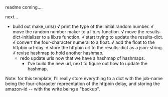 readme coming....

next...
- build out make_urls()
    √ print the type of the initial random number.
    √ move the random number maker to a lib.rs function.
    √ move the results-dict-initializer to a lib.rs function.
    √ start trying to update the results-dict.
    √ convert the four-character numeral to a float.
    √ add the float to the httpbin url-day.
    √ store the httpbin url to the results-dict as a json-string.
    √ revise hashmap to hold another hashmap.
    - redo update urls now that we have a hashmap of hashmaps.
        - I've build the new url, next to figure out how to update the hashmap.
    


Note: for this template, I'll really store everything to a dict with the job-name being the four-character repreentation of the httpbin delay, and storing the amazon-id -- with the write being a "backup".